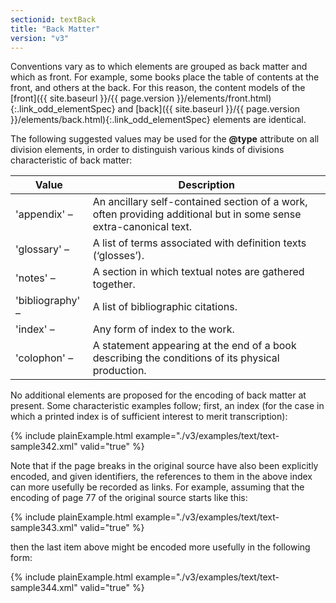 ```yaml
---
sectionid: textBack
title: "Back Matter"
version: "v3"
---
```




Conventions vary as to which elements are grouped as back matter and which as front.
For
example, some books place the table of contents at the front, and others at the back.
For this
reason, the content models of the [front]({{ site.baseurl }}/{{ page.version }}/elements/front.html){:.link_odd_elementSpec} and [back]({{ site.baseurl }}/{{ page.version }}/elements/back.html){:.link_odd_elementSpec}
elements are identical.

The following suggested values may be used for the **@type** attribute on all division
elements, in order to distinguish various kinds of divisions characteristic of back
matter:

<table class="table table-striped table-hover">
   <thead>
      <tr>
         <th>Value</th>
         <th>Description</th>
      </tr>
   </thead>
   <tbody>
      <tr>
         <td>'appendix' – </td>
         <td>An ancillary self-contained section of a work, often providing additional but in some
            sense extra-canonical text.
         </td>
      </tr>
      <tr>
         <td>'glossary' – </td>
         <td>A list of terms associated with definition texts (‘glosses’).</td>
      </tr>
      <tr>
         <td>'notes' – </td>
         <td>A section in which textual notes are gathered together.</td>
      </tr>
      <tr>
         <td>'bibliography' – </td>
         <td>A list of bibliographic citations.</td>
      </tr>
      <tr>
         <td>'index' – </td>
         <td>Any form of index to the work.</td>
      </tr>
      <tr>
         <td>'colophon' – </td>
         <td>A statement appearing at the end of a book describing the conditions of its physical
            production.
         </td>
      </tr>
   </tbody>
</table>
No additional elements are proposed for the encoding of back matter at present. Some
characteristic examples follow; first, an index (for the case in which a printed index
is of
sufficient interest to merit transcription):

{% include plainExample.html example="./v3/examples/text/text-sample342.xml" valid="true" %}

Note that if the page breaks in the original source have also been explicitly encoded,
and
given identifiers, the references to them in the above index can more usefully be
recorded as
links. For example, assuming that the encoding of page 77 of the original source starts
like
this:

{% include plainExample.html example="./v3/examples/text/text-sample343.xml" valid="true" %}

then the last item above might be encoded more usefully in the following form:

{% include plainExample.html example="./v3/examples/text/text-sample344.xml" valid="true" %}

